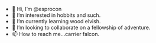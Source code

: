 - 👋 Hi, I’m @esprocon
- 👀 I’m interested in hobbits and such.
- 🌱 I’m currently learning wood elvish.
- 💞️ I’m looking to collaborate on a fellowship of adventure.
- 📫 How to reach me...carrier falcon.

<!---
esprocon/esprocon is a ✨ special ✨ repository because its `README.md` (this file) appears on your GitHub profile.
You can click the Preview link to take a look at your changes.
--->
